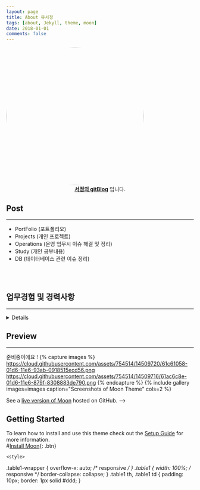 ```yaml
---
layout: page
title: About 유서정
tags: [about, Jekyll, theme, moon]
date: 2018-01-01
comments: false
---
```



<img src="https://youseojung.github.io/assets/img/gaebalsaebal_22.png"  style="border-radius: 70%;" width="370" height="370">
<center><a href="http://youseojung.github.io"><b>서정의 gitBlog</b></a> 입니다.</center>

## Post
---
* PortFolio (포트폴리오)
* Projects (개인 프로젝트)
* Operations (운영 업무시 이슈 해결 및 정리)
* Study (개인 공부내용)
* DB (데이터베이스 관련 이슈 정리)

<BR><BR>
    
## 업무경험 및 경력사항
---
<details> 
    <summary경력사항</summary> 
<div class="table1-wrapper">
<table>
  
  <tr>
    <td>2018. 08 ~ 재직중 예스이십사 ENT개발팀 사원</td>
    <td>YES24 - ENT 개발팀에서 영화개발 파트에서 웹개발 및 유지보수 운영을 담당하였습니다.
매달 정산내역 손실/유무판별/ 예매 실패 사유/이벤트 업무/인증서 교체/카드 프로모션 변경 작업 등을 진행하였습니다.</td>
  </tr>
  <tr>
    <td>(2016. 04 ~ 2018. 08) 2년 5개월</td>
    <td>
        인텔리안시스템즈 ds사업부 사원
      디지털사이니지 솔루션 개발팀에서 웹개발을 담당
하였으며 부가적으로 자회사 홈페이지 추가 개발 및 유지보수 업무를 진행하였습니다, 정부 연구과제 관련 개발을 담당하며 JAVA,C#,ASP.NET 을 기반
으로 Classic asp, jsp,ruby on rails 관련 프로젝트 개발을 진행 였습니다.
     </td>
  </tr>
</table>
<div>
</details> 




## Preview
---
준비중이에요 !
{% capture images %}
    https://cloud.githubusercontent.com/assets/754514/14509720/61c61058-01d6-11e6-93ab-0918515ecd56.png
    https://cloud.githubusercontent.com/assets/754514/14509716/61ac6c8e-01d6-11e6-879f-8308883de790.png
{% endcapture %}
{% include gallery images=images caption="Screenshots of Moon Theme" cols=2 %}



See a [live version of Moon](http://taylantatli.github.io/Moon) hosted on GitHub. -->
## Getting Started
To learn how to install and use this theme check out the [Setup Guide](http://taylantatli.me/Moon/moon-theme/) for more information.     
#[Install Moon](https://github.com/TaylanTatli/Moon){: .btn}

 
    
    <style>
.table1-wrapper {
  overflow-x: auto; /* responsive */
}
.table1 {
  width: 100%; /* responsive */
  border-collapse: collapse;
}
.table1 th, .table1 td {
  padding: 10px;
  border: 1px solid #ddd;
}
</style>
